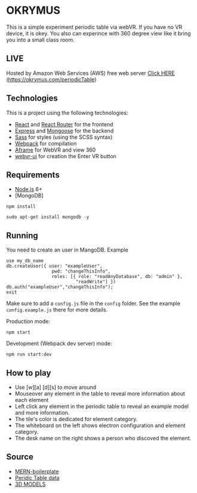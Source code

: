 # OKRYMUS

This is a simple experiment periodic table via webVR. If you have no VR device, it is okey. You also can experince with 360 degree view like it bring you into a small class room.

## LIVE

Hosted by Amazon Web Services (AWS) free web server
[ Click HERE](https://okrymus.com/periodicTable)
(https://okrymus.com/periodicTable)

## Technologies

This is a project using the following technologies:

- [React](https://facebook.github.io/react/) and [React Router](https://reacttraining.com/react-router/) for the frontend
- [Express](http://expressjs.com/) and [Mongoose](http://mongoosejs.com/) for the backend
- [Sass](http://sass-lang.com/) for styles (using the SCSS syntax)
- [Webpack](https://webpack.github.io/) for compilation
- [Aframe](https://aframe.io) for WebVR and view 360
- [webvr-ui](https://www.npmjs.com/package/webvr-ui) for creation the Enter VR button

## Requirements

- [Node.js](https://nodejs.org/en/) 6+
- [MongoDB]

```shell
npm install
```

```shell
sudo apt-get install mongodb -y
```

## Running

You need to create an user in MangoDB.
Example

```shell
use my_db_name
db.createUser({ user: "exampleUser",
                 pwd: "changeThisInfo",
                 roles: [{ role: "readAnyDatabase", db: "admin" },
                          "readWrite"] })
db.auth("exampleUser","changeThisInfo");
exit
```

Make sure to add a `config.js` file in the `config` folder. See the example `config.example.js` there for more details.

Production mode:

```shell
npm start
```

Development (Webpack dev server) mode:

```shell
npm run start:dev
```

## How to play

- Use [w][a] [d][s] to move around
- Mouseover any element in the table to reveal more information about each element
- Left click any element in the periodic table to reveal an example model and more information.
- The tile's color is dedicated for element category.
- The whiteboard on the left shows electron configuration and element category.
- The desk name on the right shows a person who discoved the element.

## Source

- [MERN-boilerplate](https://github.com/okrymus/MERN-boilerplate)
- [Peridic Table data](https://www.kaggle.com/jwaitze/tablesoftheelements)
- [3D MODELS](https://sketchfab.com)
